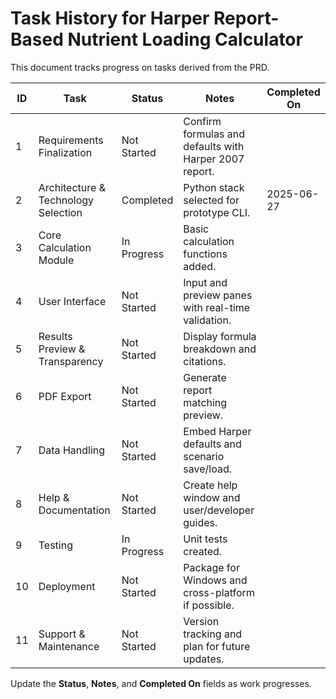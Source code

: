 # Task History for Harper Report-Based Nutrient Loading Calculator

This document tracks progress on tasks derived from the PRD.

| ID | Task | Status | Notes | Completed On |
|----|------|--------|-------|--------------|
| 1  | Requirements Finalization | Not Started | Confirm formulas and defaults with Harper 2007 report. | |
| 2  | Architecture & Technology Selection | Completed | Python stack selected for prototype CLI. | 2025-06-27 |
| 3  | Core Calculation Module | In Progress | Basic calculation functions added. | |
| 4  | User Interface | Not Started | Input and preview panes with real-time validation. | |
| 5  | Results Preview & Transparency | Not Started | Display formula breakdown and citations. | |
| 6  | PDF Export | Not Started | Generate report matching preview. | |
| 7  | Data Handling | Not Started | Embed Harper defaults and scenario save/load. | |
| 8  | Help & Documentation | Not Started | Create help window and user/developer guides. | |
| 9  | Testing | In Progress | Unit tests created. | |
| 10 | Deployment | Not Started | Package for Windows and cross-platform if possible. | |
| 11 | Support & Maintenance | Not Started | Version tracking and plan for future updates. | |

Update the **Status**, **Notes**, and **Completed On** fields as work progresses.
